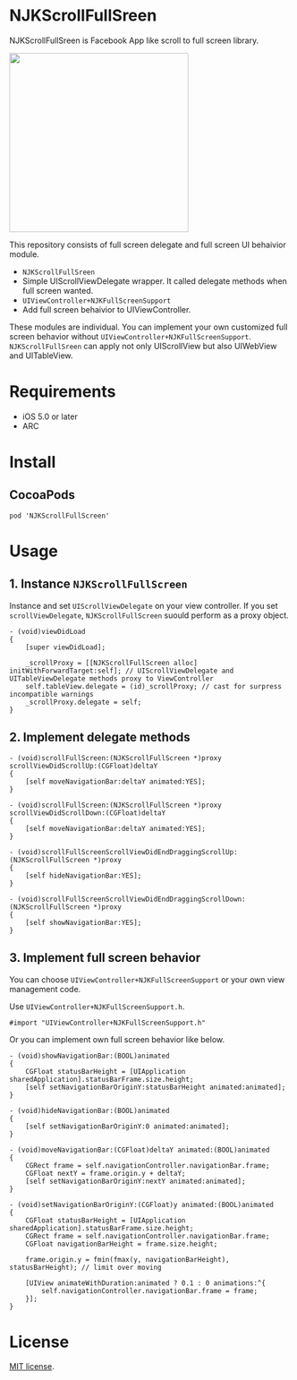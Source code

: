 # NJKScrollFullSreen
NJKScrollFullSreen is Facebook App like scroll to full screen library.

<img src="Screenshots/screencast.gif" width=320>

This repository consists of full screen delegate and full screen UI behaivior module.

- `NJKScrollFullSreen`
 - Simple UIScrollViewDelegate wrapper. It called delegate methods when full screen wanted.
- `UIViewController+NJKFullScreenSupport`
 - Add full screen behaivior to UIViewController.

These modules are individual. You can implement your own customized full screen behavior without `UIViewController+NJKFullScreenSupport`.
`NJKScrollFullSreen` can apply not only UIScrollView but also UIWebView and UITableView.

# Requirements
- iOS 5.0 or later
- ARC

# Install
## CocoaPods

```
pod 'NJKScrollFullScreen'
```

# Usage
## 1. Instance `NJKScrollFullScreen`

Instance and set `UIScrollViewDelegate` on your view controller. If you set `scrollViewDelegate`, `NJKScrollFullScreen` suould perform as a proxy object.
```objc
- (void)viewDidLoad
{
    [super viewDidLoad];

    _scrollProxy = [[NJKScrollFullScreen alloc] initWithForwardTarget:self]; // UIScrollViewDelegate and UITableViewDelegate methods proxy to ViewController
    self.tableView.delegate = (id)_scrollProxy; // cast for surpress incompatible warnings
    _scrollProxy.delegate = self;
}
```

## 2. Implement delegate methods

```objc
- (void)scrollFullScreen:(NJKScrollFullScreen *)proxy scrollViewDidScrollUp:(CGFloat)deltaY
{
    [self moveNavigationBar:deltaY animated:YES];
}

- (void)scrollFullScreen:(NJKScrollFullScreen *)proxy scrollViewDidScrollDown:(CGFloat)deltaY
{
    [self moveNavigationBar:deltaY animated:YES];
}

- (void)scrollFullScreenScrollViewDidEndDraggingScrollUp:(NJKScrollFullScreen *)proxy
{
    [self hideNavigationBar:YES];
}

- (void)scrollFullScreenScrollViewDidEndDraggingScrollDown:(NJKScrollFullScreen *)proxy
{
    [self showNavigationBar:YES];
}
```

## 3. Implement full screen behavior

You can choose `UIViewController+NJKFullScreenSupport` or your own view management code.

Use `UIViewController+NJKFullScreenSupport.h`.

```objc
#import "UIViewController+NJKFullScreenSupport.h"
```

Or you can implement own full screen behavior like below.

```objc
- (void)showNavigationBar:(BOOL)animated
{
    CGFloat statusBarHeight = [UIApplication sharedApplication].statusBarFrame.size.height;
    [self setNavigationBarOriginY:statusBarHeight animated:animated];
}

- (void)hideNavigationBar:(BOOL)animated
{
    [self setNavigationBarOriginY:0 animated:animated];
}

- (void)moveNavigationBar:(CGFloat)deltaY animated:(BOOL)animated
{
    CGRect frame = self.navigationController.navigationBar.frame;
    CGFloat nextY = frame.origin.y + deltaY;
    [self setNavigationBarOriginY:nextY animated:animated];
}

- (void)setNavigationBarOriginY:(CGFloat)y animated:(BOOL)animated
{
    CGFloat statusBarHeight = [UIApplication sharedApplication].statusBarFrame.size.height;
    CGRect frame = self.navigationController.navigationBar.frame;
    CGFloat navigationBarHeight = frame.size.height;

    frame.origin.y = fmin(fmax(y, navigationBarHeight), statusBarHeight); // limit over moving

    [UIView animateWithDuration:animated ? 0.1 : 0 animations:^{
        self.navigationController.navigationBar.frame = frame;
    }];
}
```

# License
[Apache]: http://www.apache.org/licenses/LICENSE-2.0
[MIT]: http://www.opensource.org/licenses/mit-license.php
[GPL]: http://www.gnu.org/licenses/gpl.html
[BSD]: http://opensource.org/licenses/bsd-license.php
[MIT license][MIT].

